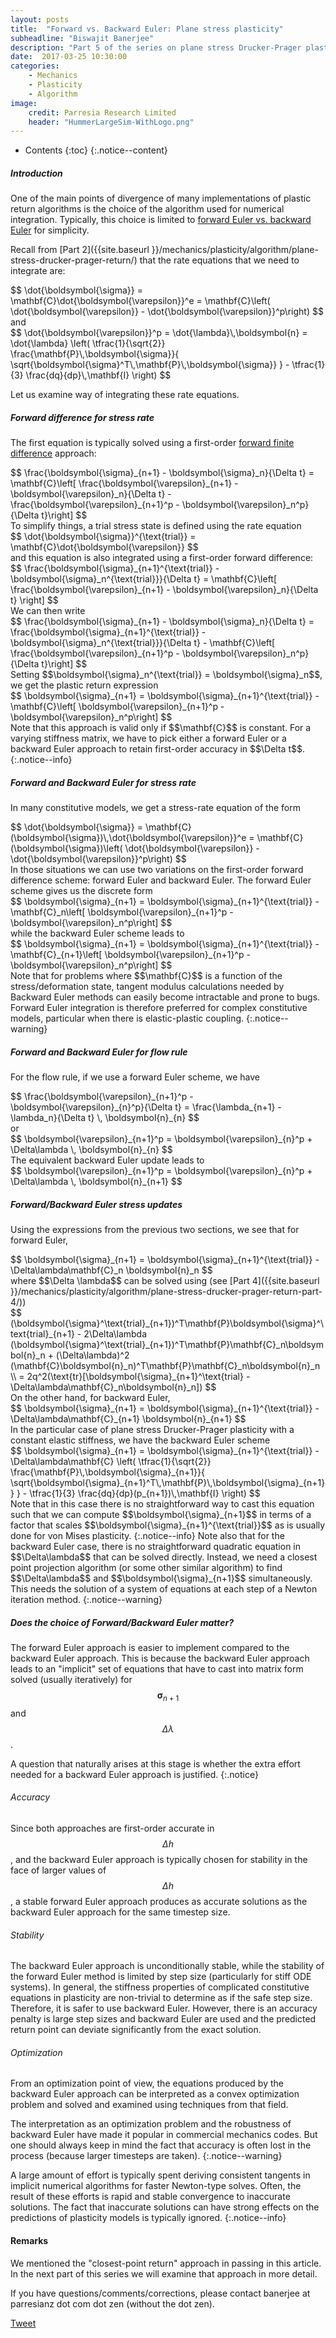 ```yaml
---
layout: posts
title:  "Forward vs. Backward Euler: Plane stress plasticity"
subheadline: "Biswajit Banerjee"
description: "Part 5 of the series on plane stress Drucker-Prager plasticity"
date:  2017-03-25 10:30:00
categories:
    - Mechanics
    - Plasticity
    - Algorithm
image:
    credit: Parresia Research Limited
    header: "HummerLargeSim-WithLogo.png"
---
```


- Contents
{:toc}
{:.notice--content}

##### Introduction #####
One of the main points of divergence of many implementations of plastic
return algorithms is the choice of the algorithm used for numerical integration.
Typically, this choice is limited to [forward Euler vs. backward Euler](https://en.wikipedia.org/wiki/Euler_method) for simplicity.

Recall from [Part 2]({{site.baseurl }}/mechanics/plasticity/algorithm/plane-stress-drucker-prager-return/) that the rate equations that we need to integrate are:
<div>
$$
  \dot{\boldsymbol{\sigma}} = \mathbf{C}\dot{\boldsymbol{\varepsilon}}^e
   = \mathbf{C}\left(
    \dot{\boldsymbol{\varepsilon}} - \dot{\boldsymbol{\varepsilon}}^p\right)
$$
</div>
and
<div>
$$
\dot{\boldsymbol{\varepsilon}}^p = \dot{\lambda}\,\boldsymbol{n} = 
    \dot{\lambda} \left(
     \tfrac{1}{\sqrt{2}}
       \frac{\mathbf{P}\,\boldsymbol{\sigma}}{
         \sqrt{\boldsymbol{\sigma}^T\,\mathbf{P}\,\boldsymbol{\sigma}}
       }
     - \tfrac{1}{3} \frac{dq}{dp}\,\mathbf{I}
   \right)
$$
</div>

Let us examine way of integrating these rate equations.

##### Forward difference for stress rate #####
The first equation is typically solved using a first-order 
[forward finite difference](https://en.wikipedia.org/wiki/Finite_difference) approach:
<div>
$$
  \frac{\boldsymbol{\sigma}_{n+1} - \boldsymbol{\sigma}_n}{\Delta t} = 
  \mathbf{C}\left[
  \frac{\boldsymbol{\varepsilon}_{n+1} - \boldsymbol{\varepsilon}_n}{\Delta t}
  - \frac{\boldsymbol{\varepsilon}_{n+1}^p - \boldsymbol{\varepsilon}_n^p}{\Delta t}\right]
$$
</div>
To simplify things, a trial stress state is defined using the rate equation
<div>
$$
  \dot{\boldsymbol{\sigma}}^{\text{trial}} = \mathbf{C}\dot{\boldsymbol{\varepsilon}}
$$
</div>
and this equation is also integrated using a first-order forward difference:
<div>
$$
  \frac{\boldsymbol{\sigma}_{n+1}^{\text{trial}} - \boldsymbol{\sigma}_n^{\text{trial}}}{\Delta t} = 
  \mathbf{C}\left[
  \frac{\boldsymbol{\varepsilon}_{n+1} - \boldsymbol{\varepsilon}_n}{\Delta t}
  \right]
$$
</div>
We can then write
<div>
$$
  \frac{\boldsymbol{\sigma}_{n+1} - \boldsymbol{\sigma}_n}{\Delta t} = 
  \frac{\boldsymbol{\sigma}_{n+1}^{\text{trial}} - \boldsymbol{\sigma}_n^{\text{trial}}}{\Delta t} - 
  \mathbf{C}\left[
   \frac{\boldsymbol{\varepsilon}_{n+1}^p - \boldsymbol{\varepsilon}_n^p}{\Delta t}\right]
$$
</div>
Setting $$\boldsymbol{\sigma}_n^{\text{trial}} = \boldsymbol{\sigma}_n$$, we get the plastic return expression
<div>
$$
  \boldsymbol{\sigma}_{n+1} = 
  \boldsymbol{\sigma}_{n+1}^{\text{trial}} - 
  \mathbf{C}\left[
   \boldsymbol{\varepsilon}_{n+1}^p - \boldsymbol{\varepsilon}_n^p\right]
$$
</div>
Note that this approach is valid only if $$\mathbf{C}$$ is constant.
For a varying stiffness matrix, we have to pick either a forward Euler or a backward Euler approach to retain first-order accuracy in $$\Delta t$$.
{:.notice--info}

##### Forward and Backward Euler for stress rate #####
In many constitutive models, we get a stress-rate equation of the form
<div>
$$
  \dot{\boldsymbol{\sigma}} = \mathbf{C}(\boldsymbol{\sigma})\,\dot{\boldsymbol{\varepsilon}}^e
   = \mathbf{C}(\boldsymbol{\sigma})\left(
    \dot{\boldsymbol{\varepsilon}} - \dot{\boldsymbol{\varepsilon}}^p\right)
$$
</div>
In those situations we can use two variations on the first-order forward
difference scheme: forward Euler and backward Euler.  The forward Euler
scheme gives us the discrete form
<div>
$$
  \boldsymbol{\sigma}_{n+1} = 
  \boldsymbol{\sigma}_{n+1}^{\text{trial}} - 
  \mathbf{C}_n\left[
   \boldsymbol{\varepsilon}_{n+1}^p - \boldsymbol{\varepsilon}_n^p\right]
$$
</div>
while the backward Euler scheme leads to
<div>
$$
  \boldsymbol{\sigma}_{n+1} = 
  \boldsymbol{\sigma}_{n+1}^{\text{trial}} - 
  \mathbf{C}_{n+1}\left[
   \boldsymbol{\varepsilon}_{n+1}^p - \boldsymbol{\varepsilon}_n^p\right]
$$
</div>
Note that for problems where $$\mathbf{C}$$ is a function of the stress/deformation state, tangent modulus calculations needed by Backward Euler methods can easily become intractable and prone to bugs.  Forward Euler integration is therefore preferred for complex constitutive models, particular when there is elastic-plastic coupling.
{:.notice--warning}

##### Forward and Backward Euler for flow rule #####
For the flow rule, if we use a forward Euler scheme, we have
<div>
$$
  \frac{\boldsymbol{\varepsilon}_{n+1}^p - \boldsymbol{\varepsilon}_{n}^p}{\Delta t} = \frac{\lambda_{n+1} - \lambda_n}{\Delta t} \, \boldsymbol{n}_{n} 
$$
</div>
or
<div>
$$
  \boldsymbol{\varepsilon}_{n+1}^p = \boldsymbol{\varepsilon}_{n}^p
   + \Delta\lambda \, \boldsymbol{n}_{n} 
$$
</div>
The equivalent backward Euler update leads to
<div>
$$
  \boldsymbol{\varepsilon}_{n+1}^p = \boldsymbol{\varepsilon}_{n}^p
   + \Delta\lambda \, \boldsymbol{n}_{n+1} 
$$
</div>

##### Forward/Backward Euler stress updates #####
Using the expressions from the previous two sections, we see that for
forward Euler,
<div>
$$
  \boldsymbol{\sigma}_{n+1} = 
  \boldsymbol{\sigma}_{n+1}^{\text{trial}} - 
  \Delta\lambda\mathbf{C}_n \boldsymbol{n}_n
$$
</div>
where $$\Delta \lambda$$ can be solved using (see [Part 4]({{site.baseurl }}/mechanics/plasticity/algorithm/plane-stress-drucker-prager-return-part-4/))
<div>
$$
  (\boldsymbol{\sigma}^\text{trial}_{n+1})^T\mathbf{P}\boldsymbol{\sigma}^\text{trial}_{n+1}
  - 2\Delta\lambda (\boldsymbol{\sigma}^\text{trial}_{n+1})^T\mathbf{P}\mathbf{C}_n\boldsymbol{n}_n
  + (\Delta\lambda)^2 (\mathbf{C}\boldsymbol{n}_n)^T\mathbf{P}\mathbf{C}_n\boldsymbol{n}_n \\
   = 2q^2(\text{tr}[\boldsymbol{\sigma}_{n+1}^\text{trial} - \Delta\lambda\mathbf{C}_n\boldsymbol{n}_n])
$$
</div>
On the other hand, for backward Euler,
<div>
$$
  \boldsymbol{\sigma}_{n+1} = 
  \boldsymbol{\sigma}_{n+1}^{\text{trial}} - 
  \Delta\lambda\mathbf{C}_{n+1} \boldsymbol{n}_{n+1}
$$
</div>
In the particular case of plane stress Drucker-Prager plasticity with
a constant elastic stiffness, we have the backward Euler scheme
<div>
$$
  \boldsymbol{\sigma}_{n+1} = 
  \boldsymbol{\sigma}_{n+1}^{\text{trial}} - 
  \Delta\lambda\mathbf{C}
    \left(
     \tfrac{1}{\sqrt{2}}
       \frac{\mathbf{P}\,\boldsymbol{\sigma}_{n+1}}{
         \sqrt{\boldsymbol{\sigma}_{n+1}^T\,\mathbf{P}\,\boldsymbol{\sigma}_{n+1}}
       }
     - \tfrac{1}{3} \frac{dq}{dp}(p_{n+1})\,\mathbf{I}
   \right)
$$
</div>
Note that in this case there is no straightforward way to cast this equation
such that we can compute $$\boldsymbol{\sigma}_{n+1}$$ in terms of a factor that scales $$\boldsymbol{\sigma}_{n+1}^{\text{trial}}$$ as is usually done for von Mises plasticity.
{:.notice--info}
Note also that for the backward Euler case, there is no straightforward
quadratic equation in $$\Delta\lambda$$ that can be solved directly.  Instead,
we need a closest point projection algorithm (or some other similar
algorithm) to find $$\Delta\lambda$$ and $$\boldsymbol{\sigma}_{n+1}$$
simultaneously.  This needs the solution of a system of equations at each
step of a Newton iteration method.
{:.notice--warning}

##### Does the choice of Forward/Backward Euler matter? #####
The forward Euler approach is easier to implement compared to the
backward Euler approach.  This is because the backward Euler approach
leads to an "implicit" set of equations that have to cast into matrix
form solved (usually iteratively) for $$\boldsymbol{\sigma}_{n+1}$$ 
and $$\Delta\lambda$$.

A question that naturally arises at this stage is whether the extra effort
needed for a backward Euler approach is justified.
{:.notice}

###### Accuracy ######
Since both approaches are first-order accurate in $$\Delta h$$, and the
backward Euler approach is typically chosen for stability in the face of
larger values of $$\Delta h$$, a stable forward Euler approach produces as
accurate solutions as the backward Euler approach for the same timestep size.

###### Stability ######
The backward Euler approach is unconditionally stable, while the stability
of the forward Euler method is limited by step size (particularly for stiff
ODE systems).  In general, the stiffness properties of complicated
constitutive equations in plasticity are non-trivial to determine as if
the safe step size.  Therefore, it is safer to use backward Euler.  However,
there is an accuracy penalty is large step sizes and backward Euler are used
and the predicted return point can deviate significantly from the exact solution.

###### Optimization ######
From an optimization point of view, the equations produced by the backward
Euler approach can be interpreted as a convex optimization problem and solved
and examined using techniques from that field.

The interpretation as an optimization problem and the robustness
of backward Euler have made it popular in commercial mechanics codes.  But
one should always keep in mind the fact that accuracy is often lost in the
process (because larger timesteps are taken). 
{:.notice--warning}

A large amount of effort is typically spent deriving consistent tangents
in implicit numerical algorithms for faster Newton-type solves.
Often, the result of these efforts is
rapid and stable convergence to inaccurate solutions.  The fact that
inaccurate solutions can have strong effects on the predictions of plasticity
models is typically ignored.
{:.notice--info}

#### Remarks ####
We mentioned the "closest-point return" approach in passing in this article.  In the next part of this series we will examine that approach in more detail.

If you have questions/comments/corrections, please contact banerjee at parresianz dot com dot zen (without the dot zen).


<a class="twitter-share-button" href="https://twitter.com/intent/tweet" data-via="parresianz"> Tweet</a>
<script src="//platform.linkedin.com/in.js" type="text/javascript">
  lang: en_US
</script>
<script type="IN/Share" data-counter="right"></script>

